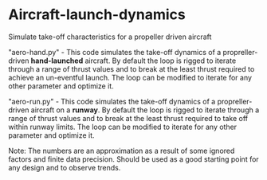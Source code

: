 # Aircraft-launch-dynamics
Simulate take-off characteristics for a propeller driven aircraft

"aero-hand.py" - This code simulates the take-off dynamics of a propreller-driven **hand-launched** aircraft.
By default the loop is rigged to iterate through a range of thrust values and to break at the least thrust required to achieve an un-eventful launch.
The loop can be modified to iterate for any other parameter and optimize it.


"aero-run.py" - This code simulates the take-off dynamics of a propreller-driven aircraft on a **runway**.
By default the loop is rigged to iterate through a range of thrust values and to break at the least thrust required to take off within runway limits.
The loop can be modified to iterate for any other parameter and optimize it.

Note: 
The numbers are an approximation as a result of some ignored factors and finite data precision. Should be used as a good starting point for any design and to observe trends.
